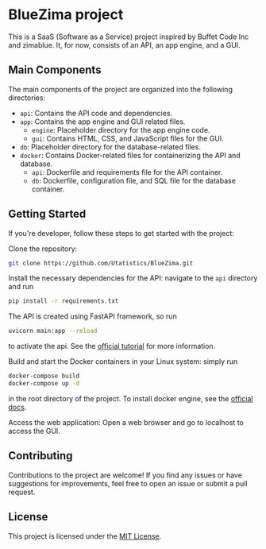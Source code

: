 # BlueZima project

This is a SaaS (Software as a Service) project inspired by Buffet Code Inc and zimablue. It, for now, consists of an API, an app engine, and a GUI.

## Main Components

The main components of the project are organized into the following directories:

- `api`: Contains the API code and dependencies.
- `app`: Contains the app engine and GUI related files.
    - `engine`: Placeholder directory for the app engine code.
    - `gui`: Contains HTML, CSS, and JavaScript files for the GUI.
- `db`: Placeholder directory for the database-related files.
- `docker`: Contains Docker-related files for containerizing the API and database.
    - `api`: Dockerfile and requirements file for the API container.
    - `db`: Dockerfile, configuration file, and SQL file for the database container.

## Getting Started

If you're developer, follow these steps to get started with the project:

Clone the repository:
```{.bash .dark-background}
git clone https://github.com/Utatistics/BlueZima.git
```

Install the necessary dependencies for the API: navigate to the `api` directory and run
```{.bash .dark-background}
pip install -r requirements.txt
```
The API is created using FastAPI framework, so run
```{.bash .dark-background}
uvicorn main:app --reload
```
to activate the api. See the [official tutorial](https://fastapi.tiangolo.com/tutorial/) for more information.

Build and start the Docker containers in your Linux system: simply run
```{.bash .dark-background}
docker-compose build
docker-compose up -d
```
in the root directory of the project. To install docker engine, see the [official docs](https://docs.docker.com/engine/install/).

Access the web application: Open a web browser and go to localhost to access the GUI.

## Contributing

Contributions to the project are welcome! If you find any issues or have suggestions for improvements, feel free to open an issue or submit a pull request.

## License

This project is licensed under the [MIT License](LICENSE).

